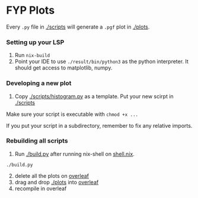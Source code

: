 # FYP Plots

Every `.py` file in [./scripts](scripts/scripts) will generate a `.pgf` plot in [./plots](./plots).

### Setting up your LSP

1. Run `nix-build`
2. Point your IDE to use `./result/bin/python3` as the python interpreter. It should get access to matplotlib, numpy.

### Developing a new plot

1. Copy [./scripts/histogram.py](scripts/scripts/histogram.py) as a template. Put your new scirpt in [./scripts](scripts/scripts)

Make sure your script is executable with `chmod +x ...`

If you put your script in a subdirectory, remember to fix any relative imports.

### Rebuilding all scripts

1. Run [./build.py](./build.py) after running nix-shell on [shell.nix](./shell.nix).

```shell
./build.py
```

2. delete all the plots on [overleaf](https://www.overleaf.com/project/683813102d4472a9b9234233)
3. drag and drop [./plots](./plots) into [overleaf](https://www.overleaf.com/project/683813102d4472a9b9234233)
4. recompile in overleaf
